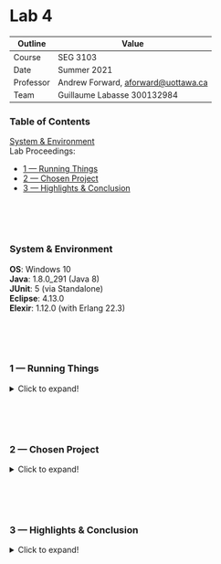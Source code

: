 # Lab 4

| Outline | Value |
| --- | --- |
| Course | SEG 3103 |
| Date | Summer 2021 |
| Professor | Andrew Forward, aforward@uottawa.ca |
| Team | Guillaume Labasse 300132984 |

### Table of Contents  
[System & Environment](#system--environment)  
Lab Proceedings:
* [1 — Running Things](#1--running-things)  
* [2 — Chosen Project](#2--chosen-project)
* [3 — Highlights & Conclusion](#3--highlights--conclusion)  

<br><br><br>

### System & Environment

**OS**: Windows 10<br>
**Java**: 1.8.0_291 (Java 8)<br>
**JUnit**: 5 (via Standalone)<br>
**Eclipse**: 4.13.0<br>
**Elexir**: 1.12.0 (with Erlang 22.3)

<br><br><br>

### 1 — Running Things

<details>
<summary>Click to expand!</summary>

<br>Let's first compile and run the tests for the provided programs.<br>
For `fizzbuzz`:

``` bash
$ mix compile
$ mix test
```

![Compile test, fizzbuzz](assets/fizzbuzz_run.png)

For `tic`:

``` bash
$ mix compile
$ mix test
```

![Compile test, tic](assets/tic_run.png)

All tests ran successfully. 
</details>

<br><br><br>
### 2 — Chosen Project

<details>
<summary>Click to expand!</summary>

<br>I had trouble deciding which problem to do. I thought FizzBuzz was too simple to take an hour, and wasn't sure exactly what the requirements were for TicTacToe, so I came up with my own program idea. This allows me to set clear goals to work towards, and add additional goals if necessary. I hope this is okay!

The idea is to make a custom calculator which uses strange alternative arithmetic rules. These rules are not consistent throughout, we just want to meet our specifications. The specification are as follows:
	
- **Calculating the opposite of a number**: the opposite of a number in our system is its reverse in decimal notation, times -1 (e.g. 51 = -15, 307 = -703, -54 = 45).
	
- **Calculating the sum of two numbers**: the sum of two numbers is the (regular) sum of all primes between the two numbers, inclusively (e.g. 10+16 = 24 since 11 and 13 are between).
	
- **Calculating the max between two numbers**: the max between two numbers is the number which has the most divisors (e.g. max(30, 32) = 30)
	
- **Calculating the product of two positive numbers**: the product of two numbers is the square root their concatenation (e.g. 2✕5 = 5, 5✕2 = 7.2111...)
	
I'll take things step by step using the TDD method, and hopefully these requirements will be enough to do a full hour of work.<br>If not, this section will be edited to add some more goals.
</details>

<br><br><br>
### 3 — Highlights & Conclusion

<details>
<summary>Click to expand!</summary>

<br>Well! I underestimated my time by quite a lot. In the end, I was able to complete the `opposite()` method to satisfaction and most of the `sum()` method; however the final desire (summing ANY two numbers) will not work due to two remaining issues: not correctly handling negative numbers, and requiring `RHS > LHS` for the method to work (which is not part of the specifications). The former would have been fixed by changing the `if(i==1) continue;` prime-checking corner case into `if(i<1) continue;`, the latter by checking which number is greater at the beginning and using that as the `for` loop's upper bound. Of course, I knew this from the get go, but the TDD approach required me to proceed more cautiously. Overall, I believe this (very exaggerated) approach is quite inefficient; the code I wrote in an hour with TDD would have taken me at most 15 minutes to produce normally. 
	
I wasn't sure how commits were to be grouped (chronologically or by type, so I did both):

#### Chronologically
![Commit timeline](assets/timeline.png)

#### By type

| Desire / Failing Test | Passing Test | Refactors |
| --- | --- | --- |
| [4403b6f](https://github.com/Guy-L/seg3103_playground/commit/4403b6f62d7dba7a27e22c24954cb84e9faa888c#diff-98a7664850e11b789c8412406510f24ca0256b27d1e7f8e57df872e298df35da)<br>[a5db04e](https://github.com/Guy-L/seg3103_playground/commit/a5db04ee4d459aaf033db07a12036d09f5c23933#diff-98a7664850e11b789c8412406510f24ca0256b27d1e7f8e57df872e298df35da)<br>[046fd8e](https://github.com/Guy-L/seg3103_playground/commit/046fd8ede5d31906e6ba0c3a28ea3abc49cb9845#diff-98a7664850e11b789c8412406510f24ca0256b27d1e7f8e57df872e298df35da)<br>[8ab0ba2](https://github.com/Guy-L/seg3103_playground/commit/8ab0ba29e4d6e8216b26714c7acf4c0334c85bfe#diff-98a7664850e11b789c8412406510f24ca0256b27d1e7f8e57df872e298df35da)<br>[efe18dd](https://github.com/Guy-L/seg3103_playground/commit/efe18dd202a88a688119eae5143ee84946173c9e#diff-98a7664850e11b789c8412406510f24ca0256b27d1e7f8e57df872e298df35da)<br>[b6735bb](https://github.com/Guy-L/seg3103_playground/commit/b6735bb1a4a846262749d730fab3fa1125f2085b#diff-98a7664850e11b789c8412406510f24ca0256b27d1e7f8e57df872e298df35da)<br>[dde65aa](https://github.com/Guy-L/seg3103_playground/commit/dde65aa0deb07dd9b1b9cdff0149261875e9e299#diff-98a7664850e11b789c8412406510f24ca0256b27d1e7f8e57df872e298df35da)<br>[4aaef96](https://github.com/Guy-L/seg3103_playground/commit/4aaef96edf02968ebf139c573aba3b7e7598ba35#diff-98a7664850e11b789c8412406510f24ca0256b27d1e7f8e57df872e298df35da)<br>[63b2168](https://github.com/Guy-L/seg3103_playground/commit/63b2168a45e268163f566fc15616442548415899#diff-98a7664850e11b789c8412406510f24ca0256b27d1e7f8e57df872e298df35da)<br>[793b7be](https://github.com/Guy-L/seg3103_playground/commit/793b7be79bce711347cf6702d623bed6e4ced381#diff-98a7664850e11b789c8412406510f24ca0256b27d1e7f8e57df872e298df35da)<br>[5d0eedd](https://github.com/Guy-L/seg3103_playground/commit/5d0eedd755e057e2b7e1bc62fa8f292aa3aeb358#diff-98a7664850e11b789c8412406510f24ca0256b27d1e7f8e57df872e298df35da) | [b6010c6](https://github.com/Guy-L/seg3103_playground/commit/b6010c6b7c5689680e7724736a3299952cd1c7e2#diff-98a7664850e11b789c8412406510f24ca0256b27d1e7f8e57df872e298df35da)<br>[a606f5a](https://github.com/Guy-L/seg3103_playground/commit/a606f5a0b63f8a7b00d335da503e9dd574b7cbb4#diff-98a7664850e11b789c8412406510f24ca0256b27d1e7f8e57df872e298df35da)<br>[74506f5](https://github.com/Guy-L/seg3103_playground/commit/74506f5a389ed0a231037dd71c43716f0bd7ebad#diff-98a7664850e11b789c8412406510f24ca0256b27d1e7f8e57df872e298df35da)<br>[a3d8d5a](https://github.com/Guy-L/seg3103_playground/commit/a3d8d5a837c61b3dcaf350a978047f62df3dce10#diff-98a7664850e11b789c8412406510f24ca0256b27d1e7f8e57df872e298df35da)<br>[6616630](https://github.com/Guy-L/seg3103_playground/commit/6616630b5e306dd8dcc730e70fa09575ad3fea12#diff-98a7664850e11b789c8412406510f24ca0256b27d1e7f8e57df872e298df35da)<br>[291e726](https://github.com/Guy-L/seg3103_playground/commit/291e7264de420bed5db61fab2d070156d9f34101#diff-98a7664850e11b789c8412406510f24ca0256b27d1e7f8e57df872e298df35da)<br>[d8ed8d7](https://github.com/Guy-L/seg3103_playground/commit/d8ed8d7305647d026ce7bd316e6801b6c84eacaa#diff-98a7664850e11b789c8412406510f24ca0256b27d1e7f8e57df872e298df35da)<br>[09ae886](https://github.com/Guy-L/seg3103_playground/commit/09ae8864945067a945c9ecb37edab9b63cfbe360#diff-98a7664850e11b789c8412406510f24ca0256b27d1e7f8e57df872e298df35da)<br>[fedf15e](https://github.com/Guy-L/seg3103_playground/commit/fedf15eae35cb4157dc5399d6ff74e7274d482a7#diff-98a7664850e11b789c8412406510f24ca0256b27d1e7f8e57df872e298df35da)<br>[7a160f9](https://github.com/Guy-L/seg3103_playground/commit/7a160f92282a5ded0b6f4a2d23ed7fe93b9660f1#diff-98a7664850e11b789c8412406510f24ca0256b27d1e7f8e57df872e298df35da) | [f501917](https://github.com/Guy-L/seg3103_playground/commit/f501917d3b720c24bb6c01ecb64f9099812feea6#diff-98a7664850e11b789c8412406510f24ca0256b27d1e7f8e57df872e298df35da)<br>[d7e64bc](https://github.com/Guy-L/seg3103_playground/commit/d7e64bc0a2ebcbef5f2330334b6fe0ad5f27d7b1#diff-98a7664850e11b789c8412406510f24ca0256b27d1e7f8e57df872e298df35da)<br>[dbfae88](https://github.com/Guy-L/seg3103_playground/commit/dbfae88eb5d553851ff8b14e7a294c0bef220781#diff-98a7664850e11b789c8412406510f24ca0256b27d1e7f8e57df872e298df35da)<br>[ffdb1a6](https://github.com/Guy-L/seg3103_playground/commit/ffdb1a6ee74f884f60feb90bbe17138ffa998f5b#diff-98a7664850e11b789c8412406510f24ca0256b27d1e7f8e57df872e298df35da) |

Have a great day!

**N.B.**: I started the timer with commit #4403b6f, despite saying I did in commit #b6010c6 (the one immediately after). I'd simply forgotten to add that to the first commit message, hopefully that's not an issue (the total time spent is still exactly an hour regardless). 
	
</details>
